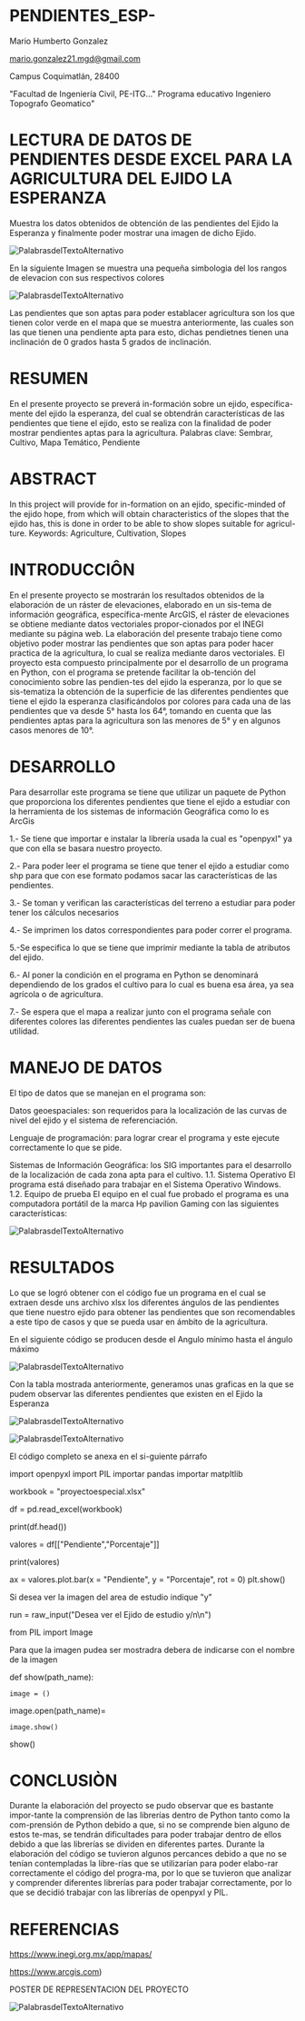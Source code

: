 # PENDIENTES_ESP-

Mario Humberto Gonzalez 

mario.gonzalez21.mgd@gmail.com

Campus Coquimatlán, 28400

"Facultad de Ingeniería Civil, PE-ITG..." Programa educativo Ingeniero Topografo Geomatico"

#	LECTURA DE DATOS DE PENDIENTES DESDE EXCEL PARA LA AGRICULTURA DEL EJIDO LA ESPERANZA

Muestra los datos obtenidos de obtención de las pendientes del Ejido la Esperanza y finalmente poder mostrar una imagen de dicho Ejido.

![PalabrasdelTextoAlternativo](https://github.com/Mario91210/PENDIENTES_ESP-/blob/master/IMAGENES/mapa.png)


En la siguiente Imagen se muestra una pequeña simbologia del los rangos de elevacion con sus respectivos colores

![PalabrasdelTextoAlternativo](https://github.com/Mario91210/PENDIENTES_ESP-/blob/master/IMAGENES/100824229_254689352259777_1170690346951114752_n.png)

Las pendientes que son aptas para poder establacer agricultura son los que tienen color verde en el mapa que se muestra anteriormente, las cuales son las que tienen una pendiente apta para esto, dichas pendietnes tienen una inclinación de 0 grados hasta 5 grados de inclinación.

# RESUMEN
En el presente proyecto se preverá in-formación sobre un ejido, específica-mente del ejido la esperanza, del cual se obtendrán características de las pendientes que tiene el ejido, esto se realiza con la finalidad de poder mostrar pendientes aptas para la agricultura.
Palabras clave: Sembrar, Cultivo, Mapa Temático, Pendiente

# ABSTRACT 
In this project will provide for in-formation on an ejido, specific-minded of the ejido hope, from which will obtain characteristics of the slopes that the ejido has, this is done in order to be able to show slopes suitable for agricul-ture.
Keywords: Agriculture, Cultivation, Slopes

# INTRODUCCIÔN 
En el presente proyecto se mostrarán los resultados obtenidos de la elaboración de un ráster de elevaciones, elaborado en un sis-tema de información geográfica, específica-mente ArcGIS, el ráster de elevaciones se obtiene mediante datos vectoriales propor-cionados por el INEGI mediante su página web.
La elaboración del presente trabajo tiene como objetivo poder mostrar las pendientes que son aptas para poder hacer practica de la agricultura, lo cual se realiza mediante daros vectoriales.
El proyecto esta compuesto principalmente por el desarrollo de un programa en Python, con el programa se pretende facilitar la ob-tención del conocimiento sobre las pendien-tes del ejido la esperanza, por lo que se sis-tematiza la obtención de la superficie de las diferentes pendientes que tiene el ejido la esperanza clasificándolos por colores para cada una de las pendientes que va desde 5° hasta los 64°, tomando en cuenta que las pendientes aptas para la agricultura son las menores de 5° y en algunos casos menores de 10°.

# DESARROLLO
Para desarrollar este programa se tiene que utilizar un paquete de Python que proporciona los diferentes pendientes que tiene el ejido a estudiar con la herramienta de los sistemas de información Geográfica como lo es ArcGis

1.- Se tiene que importar e instalar la librería usada la cual es "openpyxl" ya que con ella se basara nuestro proyecto.

2.- Para poder leer el programa se tiene que tener el ejido a estudiar como shp para que con ese formato podamos sacar las características de las pendientes.

3.- Se toman y verifican las características del terreno a estudiar para poder tener los cálculos necesarios

4.- Se imprimen los datos correspondientes para poder correr el programa.

5.-Se especifica lo que se tiene que imprimir mediante la tabla de atributos del ejido.

6.- Al poner la condición en el programa en Python se denominará dependiendo de los grados el cultivo para lo cual es buena esa área, ya sea agrícola o de agricultura.

7.- Se espera que el mapa a realizar junto con el programa señale con diferentes colores las diferentes pendientes las cuales puedan ser de buena utilidad.

# MANEJO DE DATOS
El tipo de datos que se manejan en el programa son:

Datos geoespaciales: son requeridos para la localización de las curvas de nivel del ejido y el sistema de referenciación.

Lenguaje de programación: para lograr crear el programa y este ejecute correctamente lo que se pide.

Sistemas de Información Geográfica: los SIG importantes para el desarrollo de la localización de cada zona apta para el cultivo.
1.1. Sistema Operativo El programa está diseñado para trabajar en el Sistema Operativo Windows.
1.2. Equipo de prueba El equipo en el cual fue probado el programa es una computadora portátil de la marca Hp pavilion Gaming con las siguientes características:

![PalabrasdelTextoAlternativo](https://github.com/Mario91210/PENDIENTES_ESP-/blob/master/IMAGENES/Manejo1.png)

# RESULTADOS
Lo que se logró obtener con el código fue un programa en el cual se extraen desde uns archivo xlsx los diferentes ángulos de las pendientes que tiene nuestro ejido para obtener las pendientes que son recomendables a este tipo de casos y que se pueda usar en ámbito de la agricultura.

En el siguiente código se producen desde el Angulo mínimo hasta el ángulo máximo

![PalabrasdelTextoAlternativo](https://github.com/Mario91210/PENDIENTES_ESP-/blob/master/IMAGENES/RESULTADOS.png)

Con la tabla mostrada anteriormente, generamos unas graficas en la que se pudem observar las diferentes pendientes que existen en el Ejido la Esperanza

![PalabrasdelTextoAlternativo](https://github.com/Mario91210/PENDIENTES_ESP-/blob/master/IMAGENES/Grafica1.png)

![PalabrasdelTextoAlternativo](https://github.com/Mario91210/PENDIENTES_ESP-/blob/master/IMAGENES/Grafica2.png)

El código completo se anexa en el si-guiente párrafo

import openpyxl
import PIL
importar pandas
importar  matpltlib

workbook = "proyectoespecial.xlsx"

df = pd.read_excel(workbook)

print(df.head())

valores = df[["Pendiente","Porcentaje"]]

print(valores)

ax = valores.plot.bar(x = "Pendiente", y = "Porcentaje", rot = 0)
plt.show()
    
Si desea ver la imagen del area de estudio indique "y"

run = raw_input("Desea ver el Ejido de estudio y/n\n")

from PIL import Image

Para que la imagen pudea ser mostradra debera de indicarse con el nombre de la imagen

def show(path_name):

    image = ()

image.open(path_name)=

    image.show()

show()

# CONCLUSIÒN
Durante la elaboración del proyecto se pudo observar que es bastante impor-tante la comprensión de las librerías dentro de Python tanto como la com-prensión de Python debido a que, si no se comprende bien alguno de estos te-mas, se tendrán dificultades para poder trabajar dentro de ellos debido a que las librerías se dividen en diferentes partes.
Durante la elaboración del código se tuvieron algunos percances debido a que no se tenían contempladas la libre-rías que se utilizarían para poder elabo-rar correctamente el código del progra-ma, por lo que se tuvieron que analizar y comprender diferentes librerías para poder trabajar correctamente, por lo que se decidió trabajar con las librerías de openpyxl  y PIL.

# REFERENCIAS 
https://www.inegi.org.mx/app/mapas/

https://www.arcgis.com)

POSTER DE REPRESENTACION DEL PROYECTO

![PalabrasdelTextoAlternativo](https://github.com/Mario91210/PENDIENTES_ESP-/blob/master/IMAGENES/poster1.jpg)



